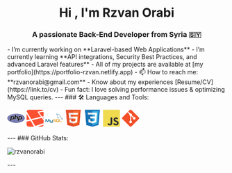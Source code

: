 <h1 align="center">Hi , I'm Rzvan Orabi</h1>
<h3 align="center">A passionate Back-End Developer from Syria 🇸🇾</h3>
- I’m currently working on **Laravel-based Web Applications** - I’m currently learning **API integrations, Security Best Practices, and advanced Laravel features** - All of my projects are available at [my portfolio](https://portfolio-rzvan.netlify.app) - 📫 How to reach me: **rzvanorabi@gmail.com** - Know about my experiences [Resume/CV](https://link.to/cv) - Fun fact: I love solving performance issues & optimizing MySQL queries. --- ### 🛠️ Languages and Tools: <p align="left"> <img src="https://raw.githubusercontent.com/devicons/devicon/master/icons/php/php-original.svg" alt="php" width="40" height="40"/> <img src="https://raw.githubusercontent.com/devicons/devicon/master/icons/laravel/laravel-plain.svg" alt="laravel" width="40" height="40"/> <img src="https://raw.githubusercontent.com/devicons/devicon/master/icons/mysql/mysql-original-wordmark.svg" alt="mysql" width="40" height="40"/> <img src="https://raw.githubusercontent.com/devicons/devicon/master/icons/html5/html5-original.svg" alt="html5" width="40" height="40"/> <img src="https://raw.githubusercontent.com/devicons/devicon/master/icons/css3/css3-original.svg" alt="css3" width="40" height="40"/> <img src="https://raw.githubusercontent.com/devicons/devicon/master/icons/javascript/javascript-original.svg" alt="javascript" width="40" height="40"/> <img src="https://raw.githubusercontent.com/devicons/devicon/master/icons/git/git-original.svg" alt="git" width="40" height="40"/> </p> --- ### GitHub Stats: <p align="left"> <img src="https://github-readme-stats.vercel.app/api?username=rzvanorabi&show_icons=true&theme=radical" alt="rzvanorabi" /> </p> --- 
